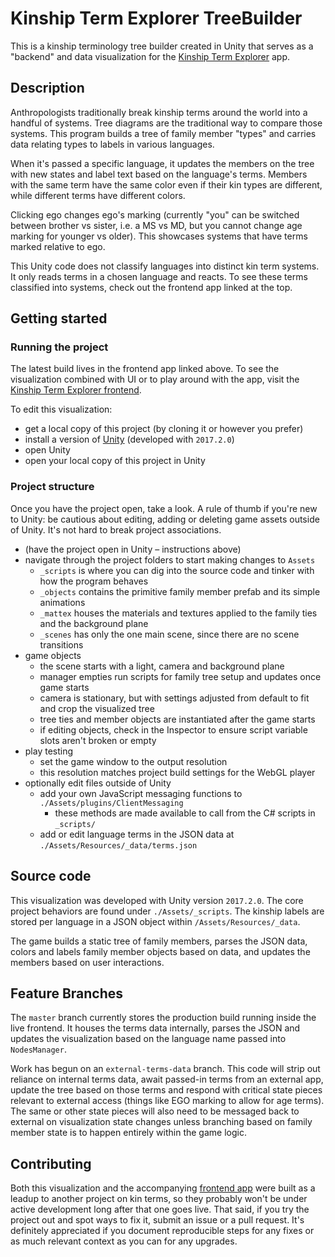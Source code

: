 # Kinship Term Explorer TreeBuilder

This is a kinship terminology tree builder created in Unity that serves as a "backend" and data visualization for the [Kinship Term Explorer](https://github.com/Botmasher/kinship-explorer-app) app.

## Description

Anthropologists traditionally break kinship terms around the world into a handful of systems. Tree diagrams are the traditional way to compare those systems. This program builds a tree of family member "types" and carries data relating types to labels in various languages.

When it's passed a specific language, it updates the members on the tree with new states and label text based on the language's terms. Members with the same term have the same color even if their kin types are different, while different terms have different colors.

Clicking ego changes ego's marking (currently "you" can be switched between brother vs sister, i.e. a MS vs MD, but you cannot change age marking for younger vs older). This showcases systems that have terms marked relative to ego.

This Unity code does not classify languages into distinct kin term systems. It only reads terms in a chosen language and reacts. To see these terms classified into systems, check out the frontend app linked at the top.

## Getting started

### Running the project

The latest build lives in the frontend app linked above. To see the visualization combined with UI or to play around with the app, visit the [Kinship Term Explorer frontend](https://github.com/Botmasher/kinship-explorer-app).

To edit this visualization:
- get a local copy of this project (by cloning it or however you prefer)
- install a version of [Unity](https://store.unity.com) (developed with `2017.2.0`)
- open Unity
- open your local copy of this project in Unity

### Project structure

Once you have the project open, take a look. A rule of thumb if you're new to Unity: be cautious about editing, adding or deleting game assets outside of Unity. It's not hard to break project associations.

- (have the project open in Unity – instructions above)
- navigate through the project folders to start making changes to `Assets`
	- `_scripts` is where you can dig into the source code and tinker with how the program behaves
	- `_objects` contains the primitive family member prefab and its simple animations
	- `_mattex` houses the materials and textures applied to the family ties and the background plane
	- `_scenes` has only the one main scene, since there are no scene transitions
- game objects
	- the scene starts with a light, camera and background plane
	- manager empties run scripts for family tree setup and updates once game starts
	- camera is stationary, but with settings adjusted from default to fit and crop the visualized tree
	- tree ties and member objects are instantiated after the game starts
	-	if editing objects, check in the Inspector to ensure script variable slots aren't broken or empty
- play testing
	- set the game window to the output resolution
	- this resolution matches project build settings for the WebGL player
- optionally edit files outside of Unity
	- add your own JavaScript messaging functions to `./Assets/plugins/ClientMessaging`
		- these methods are made available to call from the C# scripts in `_scripts/`
	- add or edit language terms in the JSON data at `./Assets/Resources/_data/terms.json`

## Source code

This visualization was developed with Unity version `2017.2.0`. The core project behaviors are found under `./Assets/_scripts`. The kinship labels are stored per language in a JSON object within `/Assets/Resources/_data`.

The game builds a static tree of family members, parses the JSON data, colors and labels family member objects based on data, and updates the members based on user interactions.

## Feature Branches

The `master` branch currently stores the production build running inside the live frontend. It houses the terms data internally, parses the JSON and updates the visualization based on the language name passed into `NodesManager`.

Work has begun on an `external-terms-data` branch. This code will strip out reliance on internal terms data, await passed-in terms from an external app, update the tree based on those terms and respond with critical state pieces relevant to external access (things like EGO marking to allow for age terms). The same or other state pieces will also need to be messaged back to external on visualization state changes unless branching based on family member state is to happen entirely within the game logic.

## Contributing

Both this visualization and the accompanying [frontend app](https://github.com/Botmasher/kinship-explorer-app) were built as a leadup to another project on kin terms, so they probably won't be under active development long after that one goes live. That said, if you try the project out and spot ways to fix it, submit an issue or a pull request. It's definitely appreciated if you document reproducible steps for any fixes or as much relevant context as you can for any upgrades.
